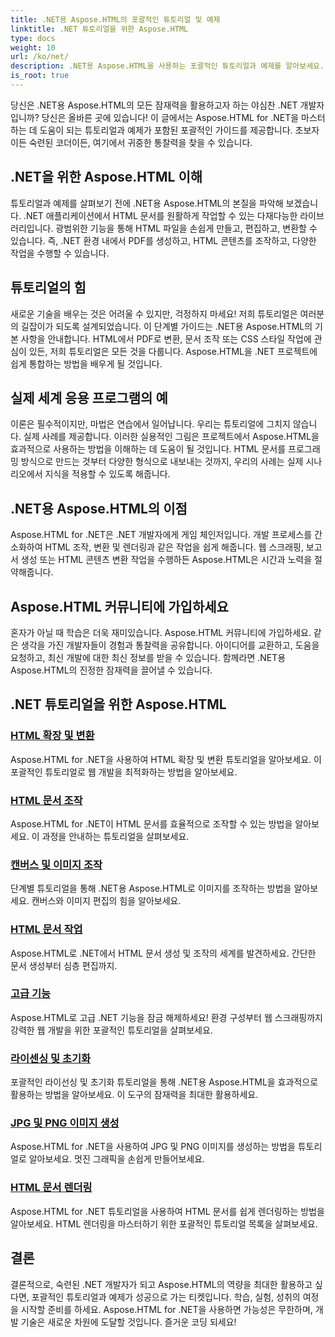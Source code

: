```yaml
---
title: .NET용 Aspose.HTML의 포괄적인 튜토리얼 및 예제
linktitle: .NET 튜토리얼을 위한 Aspose.HTML
type: docs
weight: 10
url: /ko/net/
description: .NET용 Aspose.HTML을 사용하는 포괄적인 튜토리얼과 예제를 알아보세요. Aspose.HTML의 힘을 발휘하여 .NET 개발 기술을 향상시키세요.
is_root: true
---
```


당신은 .NET용 Aspose.HTML의 모든 잠재력을 활용하고자 하는 야심찬 .NET 개발자입니까? 당신은 올바른 곳에 있습니다! 이 글에서는 Aspose.HTML for .NET을 마스터하는 데 도움이 되는 튜토리얼과 예제가 포함된 포괄적인 가이드를 제공합니다. 초보자이든 숙련된 코더이든, 여기에서 귀중한 통찰력을 찾을 수 있습니다.

## .NET을 위한 Aspose.HTML 이해

튜토리얼과 예제를 살펴보기 전에 .NET용 Aspose.HTML의 본질을 파악해 보겠습니다. .NET 애플리케이션에서 HTML 문서를 원활하게 작업할 수 있는 다재다능한 라이브러리입니다. 광범위한 기능을 통해 HTML 파일을 손쉽게 만들고, 편집하고, 변환할 수 있습니다. 즉, .NET 환경 내에서 PDF를 생성하고, HTML 콘텐츠를 조작하고, 다양한 작업을 수행할 수 있습니다.

## 튜토리얼의 힘

새로운 기술을 배우는 것은 어려울 수 있지만, 걱정하지 마세요! 저희 튜토리얼은 여러분의 길잡이가 되도록 설계되었습니다. 이 단계별 가이드는 .NET용 Aspose.HTML의 기본 사항을 안내합니다. HTML에서 PDF로 변환, 문서 조작 또는 CSS 스타일 작업에 관심이 있든, 저희 튜토리얼은 모든 것을 다룹니다. Aspose.HTML을 .NET 프로젝트에 쉽게 통합하는 방법을 배우게 될 것입니다.

## 실제 세계 응용 프로그램의 예

이론은 필수적이지만, 마법은 연습에서 일어납니다. 우리는 튜토리얼에 그치지 않습니다. 실제 사례를 제공합니다. 이러한 실용적인 그림은 프로젝트에서 Aspose.HTML을 효과적으로 사용하는 방법을 이해하는 데 도움이 될 것입니다. HTML 문서를 프로그래밍 방식으로 만드는 것부터 다양한 형식으로 내보내는 것까지, 우리의 사례는 실제 시나리오에서 지식을 적용할 수 있도록 해줍니다.

## .NET용 Aspose.HTML의 이점

Aspose.HTML for .NET은 .NET 개발자에게 게임 체인저입니다. 개발 프로세스를 간소화하여 HTML 조작, 변환 및 렌더링과 같은 작업을 쉽게 해줍니다. 웹 스크래핑, 보고서 생성 또는 HTML 콘텐츠 변환 작업을 수행하든 Aspose.HTML은 시간과 노력을 절약해줍니다.

## Aspose.HTML 커뮤니티에 가입하세요

혼자가 아닐 때 학습은 더욱 재미있습니다. Aspose.HTML 커뮤니티에 가입하세요. 같은 생각을 가진 개발자들이 경험과 통찰력을 공유합니다. 아이디어를 교환하고, 도움을 요청하고, 최신 개발에 대한 최신 정보를 받을 수 있습니다. 함께라면 .NET용 Aspose.HTML의 진정한 잠재력을 끌어낼 수 있습니다.

## .NET 튜토리얼을 위한 Aspose.HTML

### [HTML 확장 및 변환](./html-extensions-and-conversions/)
Aspose.HTML for .NET을 사용하여 HTML 확장 및 변환 튜토리얼을 알아보세요. 이 포괄적인 튜토리얼로 웹 개발을 최적화하는 방법을 알아보세요.
### [HTML 문서 조작](./html-document-manipulation/)
Aspose.HTML for .NET이 HTML 문서를 효율적으로 조작할 수 있는 방법을 알아보세요. 이 과정을 안내하는 튜토리얼을 살펴보세요.
### [캔버스 및 이미지 조작](./canvas-and-image-manipulation/)
단계별 튜토리얼을 통해 .NET용 Aspose.HTML로 이미지를 조작하는 방법을 알아보세요. 캔버스와 이미지 편집의 힘을 알아보세요.
### [HTML 문서 작업](./working-with-html-documents/)
Aspose.HTML로 .NET에서 HTML 문서 생성 및 조작의 세계를 발견하세요. 간단한 문서 생성부터 심층 편집까지.
### [고급 기능](./advanced-features/)
Aspose.HTML로 고급 .NET 기능을 잠금 해제하세요! 환경 구성부터 웹 스크래핑까지 강력한 웹 개발을 위한 포괄적인 튜토리얼을 살펴보세요.
### [라이센싱 및 초기화](./licensing-and-initialization/)
포괄적인 라이선싱 및 초기화 튜토리얼을 통해 .NET용 Aspose.HTML을 효과적으로 활용하는 방법을 알아보세요. 이 도구의 잠재력을 최대한 활용하세요.
### [JPG 및 PNG 이미지 생성](./generate-jpg-and-png-images/)
Aspose.HTML for .NET을 사용하여 JPG 및 PNG 이미지를 생성하는 방법을 튜토리얼로 알아보세요. 멋진 그래픽을 손쉽게 만들어보세요.
### [HTML 문서 렌더링](./rendering-html-documents/)
Aspose.HTML for .NET 튜토리얼을 사용하여 HTML 문서를 쉽게 렌더링하는 방법을 알아보세요. HTML 렌더링을 마스터하기 위한 포괄적인 튜토리얼 목록을 살펴보세요.

## 결론
결론적으로, 숙련된 .NET 개발자가 되고 Aspose.HTML의 역량을 최대한 활용하고 싶다면, 포괄적인 튜토리얼과 예제가 성공으로 가는 티켓입니다. 학습, 실험, 성취의 여정을 시작할 준비를 하세요. Aspose.HTML for .NET을 사용하면 가능성은 무한하며, 개발 기술은 새로운 차원에 도달할 것입니다. 즐거운 코딩 되세요!